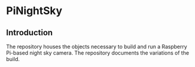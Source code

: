 # PiNightSky

## Introduction
The repository houses the objects necessary to build and run a Raspberry Pi-based night sky camera. The repository documents the variations of the build.

## 